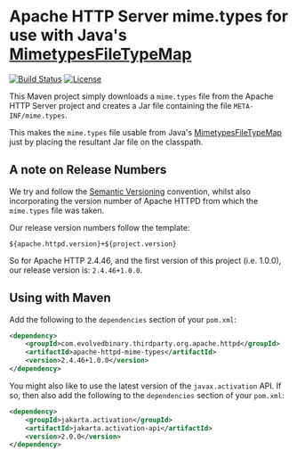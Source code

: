 # Apache HTTP Server mime.types for use with Java's [MimetypesFileTypeMap](https://docs.oracle.com/javase/8/docs/api/javax/activation/MimetypesFileTypeMap.html)

[![Build Status](https://travis-ci.com/evolvedbinary/apache-httpd-mime-types.png?branch=main)](https://travis-ci.com/evolvedbinary/apache-httpd-mime-types)
[![License](https://img.shields.io/badge/license-Apache%202.0-blue.svg)](https://opensource.org/licenses/Apache-2.0)

This Maven project simply downloads a `mime.types` file from the Apache HTTP Server project
and creates a Jar file containing the file `META-INF/mime.types`.

This makes the `mime.types` file usable from Java's [MimetypesFileTypeMap](https://docs.oracle.com/javase/8/docs/api/javax/activation/MimetypesFileTypeMap.html)
just by placing the resultant Jar file on the classpath.

## A note on Release Numbers
We try and follow the [Semantic Versioning](https://semver.org/) convention, whilst also incorporating
the version number of Apache HTTPD from which the `mime.types` file was taken.

Our release version numbers follow the template:
```
${apache.httpd.version}+${project.version}
```

So for Apache HTTP 2.4.46, and the first version of this project (i.e. 1.0.0), our release version is: `2.4.46+1.0.0`.

## Using with Maven
Add the following to the `dependencies` section of your `pom.xml`:

```xml
<dependency>
    <groupId>com.evolvedbinary.thirdparty.org.apache.httpd</groupId>
    <artifactId>apache-httpd-mime-types</artifactId>
    <version>2.4.46+1.0.0</version>
</dependency>
```

You might also like to use the latest version of the `javax.activation` API. If so, then also add the following to the `dependencies` section of your `pom.xml`:
```xml
<dependency>
    <groupId>jakarta.activation</groupId>
    <artifactId>jakarta.activation-api</artifactId>
    <version>2.0.0</version>
</dependency>
```
